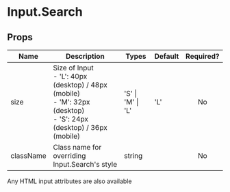 # Input.Search

## Props

| Name      | Description                                                                                                              | Types             | Default | Required? |
|-----------|--------------------------------------------------------------------------------------------------------------------------|-------------------|---------|:---------:|
| size      | Size of Input<br>- 'L': 40px (desktop) / 48px (mobile)<br>- 'M': 32px (desktop)<br>- 'S': 24px (desktop) / 36px (mobile) | 'S' \| 'M' \| 'L' | 'L'     |     No    |
| className | Class name for overriding Input.Search's style                                                                             | string            |         |     No    |

Any HTML input attributes are also available